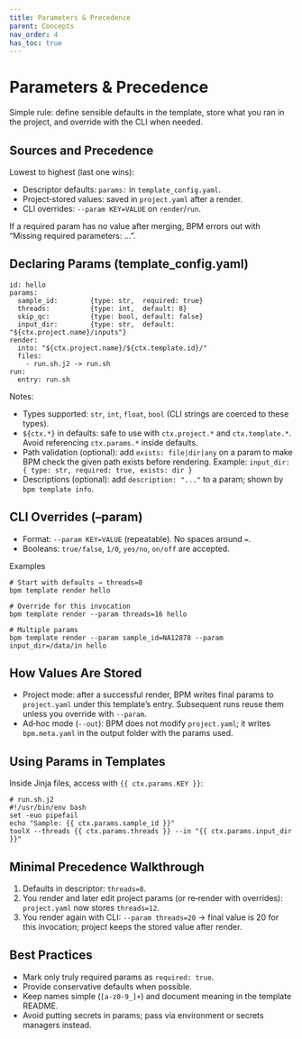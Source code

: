 ```yaml
---
title: Parameters & Precedence
parent: Concepts
nav_order: 4
has_toc: true
---
```


# Parameters & Precedence

Simple rule: define sensible defaults in the template, store what you ran in the project, and override with the CLI when needed.

## Sources and Precedence
Lowest to highest (last one wins):
- Descriptor defaults: `params:` in `template_config.yaml`.
- Project‑stored values: saved in `project.yaml` after a render.
- CLI overrides: `--param KEY=VALUE` on `render`/`run`.

If a required param has no value after merging, BPM errors out with “Missing required parameters: …”.

## Declaring Params (template_config.yaml)
```
id: hello
params:
  sample_id:        {type: str,  required: true}
  threads:          {type: int,  default: 8}
  skip_qc:          {type: bool, default: false}
  input_dir:        {type: str,  default: "${ctx.project.name}/inputs"}
render:
  into: "${ctx.project.name}/${ctx.template.id}/"
  files:
    - run.sh.j2 -> run.sh
run:
  entry: run.sh
```

Notes:
- Types supported: `str`, `int`, `float`, `bool` (CLI strings are coerced to these types).
- `${ctx.*}` in defaults: safe to use with `ctx.project.*` and `ctx.template.*`. Avoid referencing `ctx.params.*` inside defaults.
- Path validation (optional): add `exists: file|dir|any` on a param to make BPM check the given path exists before rendering. Example:
  `input_dir: { type: str, required: true, exists: dir }`
- Descriptions (optional): add `description: "..."` to a param; shown by `bpm template info`.

## CLI Overrides (–param)
- Format: `--param KEY=VALUE` (repeatable). No spaces around `=`.
- Booleans: `true/false`, `1/0`, `yes/no`, `on/off` are accepted.

Examples
```
# Start with defaults → threads=8
bpm template render hello

# Override for this invocation
bpm template render --param threads=16 hello

# Multiple params
bpm template render --param sample_id=NA12878 --param input_dir=/data/in hello
```

## How Values Are Stored
- Project mode: after a successful render, BPM writes final params to `project.yaml` under this template’s entry. Subsequent runs reuse them unless you override with `--param`.
- Ad‑hoc mode (`--out`): BPM does not modify `project.yaml`; it writes `bpm.meta.yaml` in the output folder with the params used.

## Using Params in Templates
Inside Jinja files, access with `{{ ctx.params.KEY }}`:
```
# run.sh.j2
#!/usr/bin/env bash
set -euo pipefail
echo "Sample: {{ ctx.params.sample_id }}"
toolX --threads {{ ctx.params.threads }} --in "{{ ctx.params.input_dir }}"
```

## Minimal Precedence Walkthrough
1) Defaults in descriptor: `threads=8`.
2) You render and later edit project params (or re‑render with overrides): `project.yaml` now stores `threads=12`.
3) You render again with CLI: `--param threads=20` → final value is 20 for this invocation; project keeps the stored value after render.

## Best Practices
- Mark only truly required params as `required: true`.
- Provide conservative defaults when possible.
- Keep names simple (`[a-z0-9_]+`) and document meaning in the template README.
- Avoid putting secrets in params; pass via environment or secrets managers instead.
